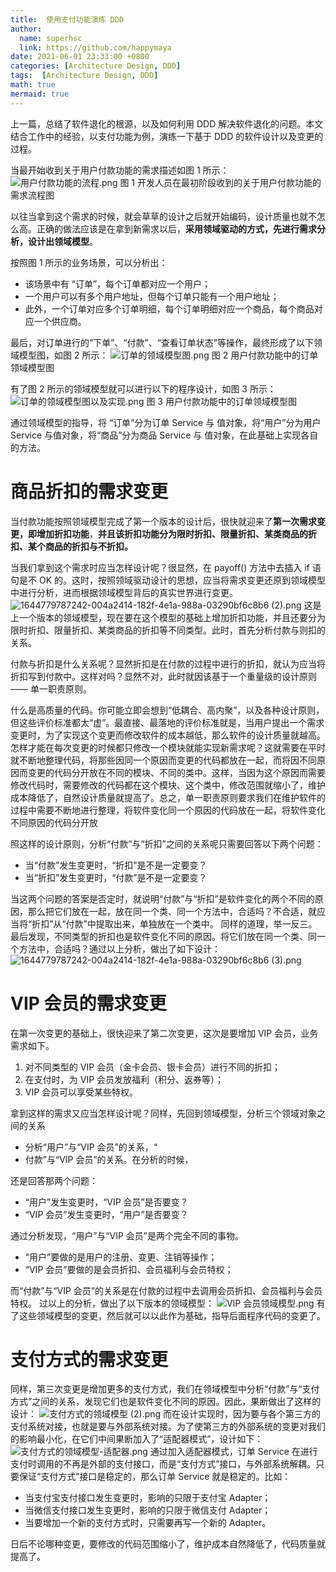 ```yaml
---
title:  使用支付功能演练 DDD
author:
  name: superhsc
  link: https://github.com/happymaya
date: 2021-06-01 23:33:00 +0800
categories: [Architecture Design, DDD]
tags:  [Architecture Design, DDD]
math: true
mermaid: true
---
```

上一篇，总结了软件退化的根源，以及如何利用 DDD 解决软件退化的问题。本文结合工作中的经验，以支付功能为例，演练一下基于 DDD 的软件设计以及变更的过程。


当最开始收到关于用户付款功能的需求描述如图 1 所示：
![用户付款功能的流程.png](https://cdn.nlark.com/yuque/0/2021/png/12442250/1636992744071-9f937439-498e-4b14-a1aa-c3d76b044009.png#clientId=u8c1b7874-01bd-4&crop=0&crop=0&crop=1&crop=1&from=ui&id=u011e47f6&margin=%5Bobject%20Object%5D&name=%E7%94%A8%E6%88%B7%E4%BB%98%E6%AC%BE%E5%8A%9F%E8%83%BD%E7%9A%84%E6%B5%81%E7%A8%8B.png&originHeight=1163&originWidth=1194&originalType=binary&ratio=1&rotation=0&showTitle=false&size=172307&status=done&style=stroke&taskId=u98140c9b-4414-4493-911f-7d7224f2510&title=)
图 1 开发人员在最初阶段收到的关于用户付款功能的需求流程图 

以往当拿到这个需求的时候，就会草草的设计之后就开始编码，设计质量也就不怎么高。正确的做法应该是在拿到新需求以后，**采用领域驱动的方式，先进行需求分析，设计出领域模型**。

按照图 1 所示的业务场景，可以分析出：

- 该场景中有 “订单”，每个订单都对应一个用户；
- 一个用户可以有多个用户地址，但每个订单只能有一个用户地址；
- 此外，一个订单对应多个订单明细，每个订单明细对应一个商品，每个商品对应一个供应商。

最后，对订单进行的“下单”、“付款”、“查看订单状态”等操作，最终形成了以下领域模型图，如图 2 所示：
![订单的领域模型图.png](https://cdn.nlark.com/yuque/0/2021/png/12442250/1636994055382-b79f6aa7-06b5-45e7-8522-0a71195de44e.png#clientId=u8c1b7874-01bd-4&crop=0&crop=0&crop=1&crop=1&from=ui&height=358&id=u4edd83c6&margin=%5Bobject%20Object%5D&name=%E8%AE%A2%E5%8D%95%E7%9A%84%E9%A2%86%E5%9F%9F%E6%A8%A1%E5%9E%8B%E5%9B%BE.png&originHeight=1433&originWidth=2673&originalType=binary&ratio=1&rotation=0&showTitle=false&size=306742&status=done&style=none&taskId=u9506ae8c-5132-4be2-95b0-0b35f1ca426&title=&width=668)
图 2 用户付款功能中的订单领域模型图

有了图 2 所示的领域模型就可以进行以下的程序设计，如图 3 所示：
 ![订单的领域模型图以及实现.png](https://cdn.nlark.com/yuque/0/2021/png/12442250/1636994540957-2dac0e10-b4dc-4a92-a858-532ef6346675.png#clientId=u8c1b7874-01bd-4&crop=0&crop=0&crop=1&crop=1&from=ui&height=468&id=u15fe4cc5&margin=%5Bobject%20Object%5D&name=%E8%AE%A2%E5%8D%95%E7%9A%84%E9%A2%86%E5%9F%9F%E6%A8%A1%E5%9E%8B%E5%9B%BE%E4%BB%A5%E5%8F%8A%E5%AE%9E%E7%8E%B0.png&originHeight=1873&originWidth=2944&originalType=binary&ratio=1&rotation=0&showTitle=false&size=437452&status=done&style=none&taskId=u860c8aa4-e533-46f8-92f3-92cb7053b94&title=&width=736)
图 3 用户付款功能中的订单领域模型图

通过领域模型的指导，将 “订单”分为订单 Service 与 值对象，将“用户”分为用户 Service 与值对象，将“商品”分为商品 Service 与 值对象，在此基础上实现各自的方法。

# 商品折扣的需求变更
当付款功能按照领域模型完成了第一个版本的设计后，很快就迎来了**第一次需求变更，即增加折扣功能**，**并且该折扣功能分为限时折扣、限量折扣、某类商品的折扣、某个商品的折扣与不折扣。**

当我们拿到这个需求时应当怎样设计呢？很显然，在 payoff() 方法中去插入 if 语句是不 OK 的。这时，按照领域驱动设计的思想，应当将需求变更还原到领域模型中进行分析，进而根据领域模型背后的真实世界进行变更。
![1644779787242-004a2414-182f-4e1a-988a-03290bf6c8b6 (2).png](https://cdn.nlark.com/yuque/0/2022/png/12442250/1644780535183-721374d8-8d8b-4a82-b52b-71e92d52c595.png#clientId=udc8bb282-3dc2-4&crop=0&crop=0&crop=1&crop=1&from=ui&id=u388972c9&margin=%5Bobject%20Object%5D&name=1644779787242-004a2414-182f-4e1a-988a-03290bf6c8b6%20%282%29.png&originHeight=487&originWidth=922&originalType=binary&ratio=1&rotation=0&showTitle=false&size=57889&status=done&style=none&taskId=u8ad82f1d-56fd-4c23-aa1a-89dd1d6238c&title=)
这是上一个版本的领域模型，现在要在这个模型的基础上增加折扣功能，并且还要分为限时折扣、限量折扣、某类商品的折扣等不同类型。此时，首先分析付款与则扣的关系。

付款与折扣是什么关系呢？显然折扣是在付款的过程中进行的折扣，就认为应当将折扣写到付款中。这样对吗？显然不对，此时就因该基于一个重量级的设计原则 —— 单一职责原则。

什么是高质量的代码。你可能立即会想到“低耦合、高内聚”，以及各种设计原则，但这些评价标准都太“虚”。最直接、最落地的评价标准就是，当用户提出一个需求变更时，为了实现这个变更而修改软件的成本越低，那么软件的设计质量就越高。怎样才能在每次变更的时候都只修改一个模块就能实现新需求呢？这就需要在平时就不断地整理代码，将那些因同一个原因而变更的代码都放在一起，而将因不同原因而变更的代码分开放在不同的模块、不同的类中。这样，当因为这个原因而需要修改代码时，需要修改的代码都在这个模块、这个类中，修改范围就缩小了，维护成本降低了，自然设计质量就提高了。总之，单一职责原则要求我们在维护软件的过程中需要不断地进行整理，将软件变化同一个原因的代码放在一起，将软件变化不同原因的代码分开放

照这样的设计原则，分析“付款”与“折扣”之间的关系呢只需要回答以下两个问题：

- 当“付款”发生变更时，“折扣”是不是一定要变？
- 当“折扣”发生变更时，“付款”是不是一定要变？

当这两个问题的答案是否定时，就说明“付款”与“折扣”是软件变化的两个不同的原因，那么把它们放在一起，放在同一个类、同一个方法中，合适吗？不合适，就应当将“折扣”从“付款”中提取出来，单独放在一个类中。
同样的道理，举一反三。最后发现，不同类型的折扣也是软件变化不同的原因。将它们放在同一个类、同一个方法中，合适吗？通过以上分析，做出了如下设计：
![1644779787242-004a2414-182f-4e1a-988a-03290bf6c8b6 (3).png](https://cdn.nlark.com/yuque/0/2022/png/12442250/1644781209999-7b0b5859-f314-4417-862d-eed786166ea3.png#clientId=udc8bb282-3dc2-4&crop=0&crop=0&crop=1&crop=1&from=ui&id=u5f4ff13a&margin=%5Bobject%20Object%5D&name=1644779787242-004a2414-182f-4e1a-988a-03290bf6c8b6%20%283%29.png&originHeight=525&originWidth=748&originalType=binary&ratio=1&rotation=0&showTitle=false&size=49771&status=done&style=none&taskId=ucc6ba172-e645-4706-b871-bc9ea25c535&title=)

> 

# VIP 会员的需求变更
在第一次变更的基础上，很快迎来了第二次变更，这次是要增加 VIP 会员，业务需求如下。

1. 对不同类型的 VIP 会员（金卡会员、银卡会员）进行不同的折扣；
2. 在支付时，为 VIP 会员发放福利（积分、返券等）；
3. VIP 会员可以享受某些特权。

拿到这样的需求又应当怎样设计呢？同样，先回到领域模型，分析三个领域对象之间的关系

- 分析“用户”与“VIP 会员”的关系，“
- 付款”与“VIP 会员”的关系。在分析的时候，

还是回答那两个问题：

- “用户”发生变更时，“VIP 会员”是否要变？
- “VIP 会员”发生变更时，“用户”是否要变？

通过分析发现，“用户”与“VIP 会员”是两个完全不同的事物。

- “用户”要做的是用户的注册、变更、注销等操作；
- “VIP 会员”要做的是会员折扣、会员福利与会员特权；

而“付款”与“VIP 会员”的关系是在付款的过程中去调用会员折扣、会员福利与会员特权。
过以上的分析，做出了以下版本的领域模型：
![VIP 会员领域模型.png](https://cdn.nlark.com/yuque/0/2022/png/12442250/1644781510513-0ee938ca-c37a-4138-a3af-493af2365a06.png#clientId=udc8bb282-3dc2-4&crop=0&crop=0&crop=1&crop=1&from=ui&id=u89511952&margin=%5Bobject%20Object%5D&name=VIP%20%E4%BC%9A%E5%91%98%E9%A2%86%E5%9F%9F%E6%A8%A1%E5%9E%8B.png&originHeight=562&originWidth=608&originalType=binary&ratio=1&rotation=0&showTitle=false&size=40358&status=done&style=none&taskId=u63738c06-6ce7-4a64-858c-8f1ab4c94c8&title=)
有了这些领域模型的变更，然后就可以以此作为基础，指导后面程序代码的变更了。

# 支付方式的需求变更

同样，第三次变更是增加更多的支付方式，我们在领域模型中分析“付款”与“支付方式”之间的关系，发现它们也是软件变化不同的原因。因此，果断做出了这样的设计：
![支付方式的领域模型 (2).png](https://cdn.nlark.com/yuque/0/2022/png/12442250/1644781654584-f5e3894e-4a10-46d5-8a86-994bce9da125.png#clientId=udc8bb282-3dc2-4&crop=0&crop=0&crop=1&crop=1&from=ui&id=ued7da5c7&margin=%5Bobject%20Object%5D&name=%E6%94%AF%E4%BB%98%E6%96%B9%E5%BC%8F%E7%9A%84%E9%A2%86%E5%9F%9F%E6%A8%A1%E5%9E%8B%20%282%29.png&originHeight=440&originWidth=645&originalType=binary&ratio=1&rotation=0&showTitle=false&size=40249&status=done&style=none&taskId=u4255ce74-eece-415b-9509-eef4d5598d3&title=)
而在设计实现时，因为要与各个第三方的支付系统对接，也就是要与外部系统对接。为了使第三方的外部系统的变更对我们的影响最小化，在它们中间果断加入了“适配器模式”，设计如下：
![支付方式的领域模型-适配器.png](https://cdn.nlark.com/yuque/0/2022/png/12442250/1644781787749-7b52e62a-7f15-4e52-ae2b-4fee88dbf436.png#clientId=udc8bb282-3dc2-4&crop=0&crop=0&crop=1&crop=1&from=ui&id=ua1137ce8&margin=%5Bobject%20Object%5D&name=%E6%94%AF%E4%BB%98%E6%96%B9%E5%BC%8F%E7%9A%84%E9%A2%86%E5%9F%9F%E6%A8%A1%E5%9E%8B-%E9%80%82%E9%85%8D%E5%99%A8.png&originHeight=537&originWidth=641&originalType=binary&ratio=1&rotation=0&showTitle=false&size=31778&status=done&style=none&taskId=u51d983f1-7a2c-4de0-93e4-cf91ee2c936&title=)
通过加入适配器模式，订单 Service 在进行支付时调用的不再是外部的支付接口，而是“支付方式”接口，与外部系统解耦。只要保证“支付方式”接口是稳定的，那么订单 Service 就是稳定的。比如：

- 当支付宝支付接口发生变更时，影响的只限于支付宝 Adapter；
- 当微信支付接口发生变更时，影响的只限于微信支付 Adapter；
- 当要增加一个新的支付方式时，只需要再写一个新的 Adapter。

日后不论哪种变更，要修改的代码范围缩小了，维护成本自然降低了，代码质量就提高了。
